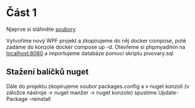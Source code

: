 # Část 1
Njeprve si stáhněte [soubory](https://minhaskamal.github.io/DownGit/#/home?url=https://github.com/TomPribil/WPF_tutorial/tree/main/Checkpoint1/soubory)

Vytvoříme nový WPF projekt a zkopírujeme do něj docker compose, poté zadáme do konzole docker compose up -d.
Otevřeme si phpmyadmin na [localhost:8080](http://localhost:8080/) a importujeme databáze pomocí skriptu pivovary.sql

## Stažení balíčků nuget
Dále do projektu zkopírujeme soubor packages.config a v nuget konzoli (v záložce nástroje -> nuget manžer -> nuget konzole) spustíme Update-Package -reinstall
